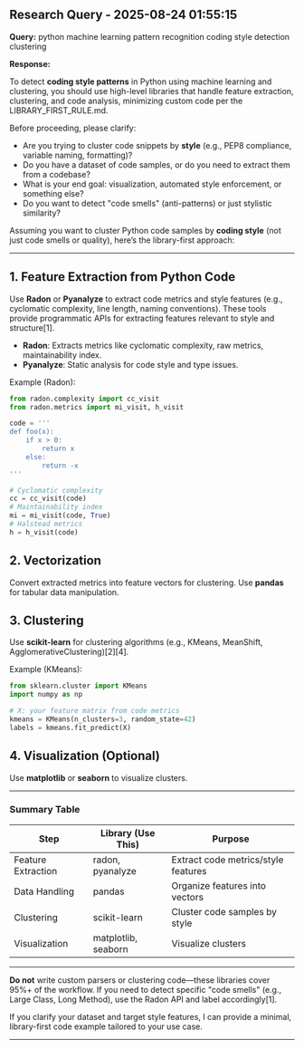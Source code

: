 
## Research Query - 2025-08-24 01:55:15

**Query:** python machine learning pattern recognition coding style detection clustering

**Response:**

To detect **coding style patterns** in Python using machine learning and clustering, you should use high-level libraries that handle feature extraction, clustering, and code analysis, minimizing custom code per the LIBRARY_FIRST_RULE.md.

Before proceeding, please clarify:
- Are you trying to cluster code snippets by **style** (e.g., PEP8 compliance, variable naming, formatting)?
- Do you have a dataset of code samples, or do you need to extract them from a codebase?
- What is your end goal: visualization, automated style enforcement, or something else?
- Do you want to detect "code smells" (anti-patterns) or just stylistic similarity?

Assuming you want to cluster Python code samples by **coding style** (not just code smells or quality), here’s the library-first approach:

---

## 1. Feature Extraction from Python Code

Use **Radon** or **Pyanalyze** to extract code metrics and style features (e.g., cyclomatic complexity, line length, naming conventions). These tools provide programmatic APIs for extracting features relevant to style and structure[1].

- **Radon**: Extracts metrics like cyclomatic complexity, raw metrics, maintainability index.
- **Pyanalyze**: Static analysis for code style and type issues.

Example (Radon):

```python
from radon.complexity import cc_visit
from radon.metrics import mi_visit, h_visit

code = '''
def foo(x):
    if x > 0:
        return x
    else:
        return -x
'''

# Cyclomatic complexity
cc = cc_visit(code)
# Maintainability index
mi = mi_visit(code, True)
# Halstead metrics
h = h_visit(code)
```

## 2. Vectorization

Convert extracted metrics into feature vectors for clustering. Use **pandas** for tabular data manipulation.

## 3. Clustering

Use **scikit-learn** for clustering algorithms (e.g., KMeans, MeanShift, AgglomerativeClustering)[2][4].

Example (KMeans):

```python
from sklearn.cluster import KMeans
import numpy as np

# X: your feature matrix from code metrics
kmeans = KMeans(n_clusters=3, random_state=42)
labels = kmeans.fit_predict(X)
```

## 4. Visualization (Optional)

Use **matplotlib** or **seaborn** to visualize clusters.

---

### Summary Table

| Step                | Library (Use This)      | Purpose                                 |
|---------------------|------------------------|-----------------------------------------|
| Feature Extraction  | radon, pyanalyze       | Extract code metrics/style features     |
| Data Handling       | pandas                 | Organize features into vectors          |
| Clustering          | scikit-learn           | Cluster code samples by style           |
| Visualization       | matplotlib, seaborn    | Visualize clusters                      |

---

**Do not** write custom parsers or clustering code—these libraries cover 95%+ of the workflow. If you need to detect specific "code smells" (e.g., Large Class, Long Method), use the Radon API and label accordingly[1].

If you clarify your dataset and target style features, I can provide a minimal, library-first code example tailored to your use case.

---
